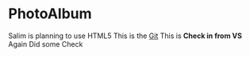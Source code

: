 # PhotoAlbum
Salim is planning to use HTML5 
This is the [Git](http://github.com)
This is **Check in from VS**
Again Did some Check